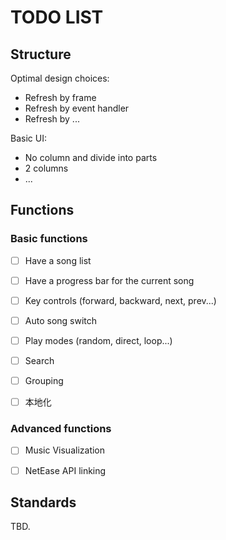 ﻿# TODO LIST

## Structure

Optimal design choices:

- Refresh by frame
- Refresh by event handler
- Refresh by ...

Basic UI:

- No column and divide into parts
- 2 columns
- ...

## Functions

### Basic functions

 - [ ] Have a song list
 - [ ] Have a progress bar for the current song
 - [ ] Key controls (forward, backward, next, prev...)
 - [ ] Auto song switch
 - [ ] Play modes (random, direct, loop...)
 - [ ] Search
 - [ ] Grouping
 - [ ] 本地化


### Advanced functions

 - [ ] Music Visualization
 - [ ] NetEase API linking


## Standards

TBD.
